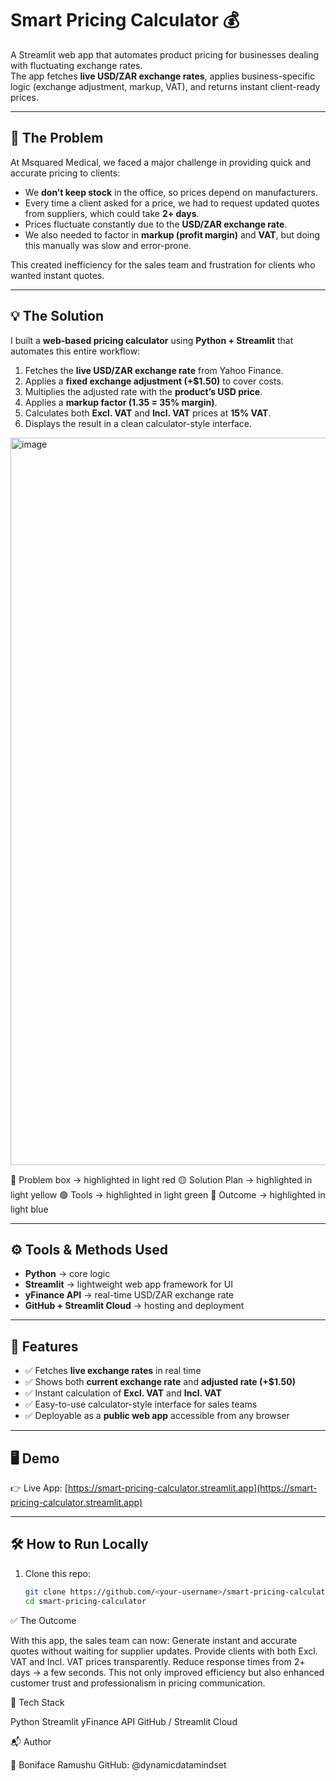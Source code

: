 # Smart Pricing Calculator 💰

A Streamlit web app that automates product pricing for businesses dealing with fluctuating exchange rates.  
The app fetches **live USD/ZAR exchange rates**, applies business-specific logic (exchange adjustment, markup, VAT), and returns instant client-ready prices.  

---

## 📝 The Problem
At Msquared Medical, we faced a major challenge in providing quick and accurate pricing to clients:
- We **don’t keep stock** in the office, so prices depend on manufacturers.  
- Every time a client asked for a price, we had to request updated quotes from suppliers, which could take **2+ days**.  
- Prices fluctuate constantly due to the **USD/ZAR exchange rate**.  
- We also needed to factor in **markup (profit margin)** and **VAT**, but doing this manually was slow and error-prone.  

This created inefficiency for the sales team and frustration for clients who wanted instant quotes.  

---

## 💡 The Solution
I built a **web-based pricing calculator** using **Python + Streamlit** that automates this entire workflow:
1. Fetches the **live USD/ZAR exchange rate** from Yahoo Finance.  
2. Applies a **fixed exchange adjustment (+$1.50)** to cover costs.  
3. Multiplies the adjusted rate with the **product’s USD price**.  
4. Applies a **markup factor (1.35 = 35% margin)**.  
5. Calculates both **Excl. VAT** and **Incl. VAT** prices at **15% VAT**.  
6. Displays the result in a clean calculator-style interface.

<img width="1900" height="1164" alt="image" src="https://github.com/user-attachments/assets/5c3a8b16-cb8f-4b54-a35f-164403c2f5cf" />

🔴 Problem box → highlighted in light red
🟡 Solution Plan → highlighted in light yellow
🟢 Tools → highlighted in light green
🔵 Outcome → highlighted in light blue

---

## ⚙️ Tools & Methods Used
- **Python** → core logic  
- **Streamlit** → lightweight web app framework for UI  
- **yFinance API** → real-time USD/ZAR exchange rate  
- **GitHub + Streamlit Cloud** → hosting and deployment  

---

## 🚀 Features
- ✅ Fetches **live exchange rates** in real time  
- ✅ Shows both **current exchange rate** and **adjusted rate (+$1.50)**  
- ✅ Instant calculation of **Excl. VAT** and **Incl. VAT**  
- ✅ Easy-to-use calculator-style interface for sales teams  
- ✅ Deployable as a **public web app** accessible from any browser  

---

## 🖥️ Demo
👉 Live App: [https://smart-pricing-calculator.streamlit.app](https://smart-pricing-calculator.streamlit.app)  

---

## 🛠️ How to Run Locally
1. Clone this repo:  
   ```bash
   git clone https://github.com/<your-username>/smart-pricing-calculator.git
   cd smart-pricing-calculator
   
✅ The Outcome

With this app, the sales team can now:
Generate instant and accurate quotes without waiting for supplier updates.
Provide clients with both Excl. VAT and Incl. VAT prices transparently.
Reduce response times from 2+ days → a few seconds.
This not only improved efficiency but also enhanced customer trust and professionalism in pricing communication.

📌 Tech Stack

Python
Streamlit
yFinance API
GitHub / Streamlit Cloud

📬 Author

👤 Boniface Ramushu
GitHub: @dynamicdatamindset
